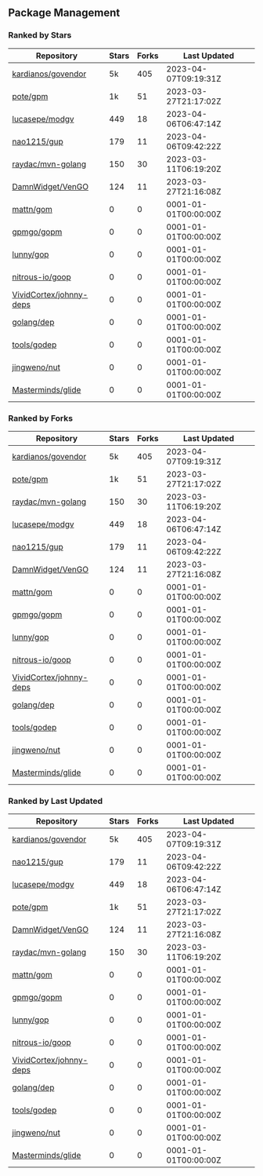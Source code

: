 ## Package Management

### Ranked by Stars

| Repository | Stars | Forks | Last Updated |
|------------|-------|-------|--------------|
| [kardianos/govendor](https://github.com/kardianos/govendor) | 5k | 405 | 2023-04-07T09:19:31Z |
| [pote/gpm](https://github.com/pote/gpm) | 1k | 51 | 2023-03-27T21:17:02Z |
| [lucasepe/modgv](https://github.com/lucasepe/modgv) | 449 | 18 | 2023-04-06T06:47:14Z |
| [nao1215/gup](https://github.com/nao1215/gup) | 179 | 11 | 2023-04-06T09:42:22Z |
| [raydac/mvn-golang](https://github.com/raydac/mvn-golang) | 150 | 30 | 2023-03-11T06:19:20Z |
| [DamnWidget/VenGO](https://github.com/DamnWidget/VenGO) | 124 | 11 | 2023-03-27T21:16:08Z |
| [mattn/gom](https://github.com/mattn/gom) | 0 | 0 | 0001-01-01T00:00:00Z |
| [gpmgo/gopm](https://github.com/gpmgo/gopm) | 0 | 0 | 0001-01-01T00:00:00Z |
| [lunny/gop](https://github.com/lunny/gop) | 0 | 0 | 0001-01-01T00:00:00Z |
| [nitrous-io/goop](https://github.com/nitrous-io/goop) | 0 | 0 | 0001-01-01T00:00:00Z |
| [VividCortex/johnny-deps](https://github.com/VividCortex/johnny-deps) | 0 | 0 | 0001-01-01T00:00:00Z |
| [golang/dep](https://github.com/golang/dep) | 0 | 0 | 0001-01-01T00:00:00Z |
| [tools/godep](https://github.com/tools/godep) | 0 | 0 | 0001-01-01T00:00:00Z |
| [jingweno/nut](https://github.com/jingweno/nut) | 0 | 0 | 0001-01-01T00:00:00Z |
| [Masterminds/glide](https://github.com/Masterminds/glide) | 0 | 0 | 0001-01-01T00:00:00Z |

### Ranked by Forks

| Repository | Stars | Forks | Last Updated |
|------------|-------|-------|--------------|
| [kardianos/govendor](https://github.com/kardianos/govendor) | 5k | 405 | 2023-04-07T09:19:31Z |
| [pote/gpm](https://github.com/pote/gpm) | 1k | 51 | 2023-03-27T21:17:02Z |
| [raydac/mvn-golang](https://github.com/raydac/mvn-golang) | 150 | 30 | 2023-03-11T06:19:20Z |
| [lucasepe/modgv](https://github.com/lucasepe/modgv) | 449 | 18 | 2023-04-06T06:47:14Z |
| [nao1215/gup](https://github.com/nao1215/gup) | 179 | 11 | 2023-04-06T09:42:22Z |
| [DamnWidget/VenGO](https://github.com/DamnWidget/VenGO) | 124 | 11 | 2023-03-27T21:16:08Z |
| [mattn/gom](https://github.com/mattn/gom) | 0 | 0 | 0001-01-01T00:00:00Z |
| [gpmgo/gopm](https://github.com/gpmgo/gopm) | 0 | 0 | 0001-01-01T00:00:00Z |
| [lunny/gop](https://github.com/lunny/gop) | 0 | 0 | 0001-01-01T00:00:00Z |
| [nitrous-io/goop](https://github.com/nitrous-io/goop) | 0 | 0 | 0001-01-01T00:00:00Z |
| [VividCortex/johnny-deps](https://github.com/VividCortex/johnny-deps) | 0 | 0 | 0001-01-01T00:00:00Z |
| [golang/dep](https://github.com/golang/dep) | 0 | 0 | 0001-01-01T00:00:00Z |
| [tools/godep](https://github.com/tools/godep) | 0 | 0 | 0001-01-01T00:00:00Z |
| [jingweno/nut](https://github.com/jingweno/nut) | 0 | 0 | 0001-01-01T00:00:00Z |
| [Masterminds/glide](https://github.com/Masterminds/glide) | 0 | 0 | 0001-01-01T00:00:00Z |

### Ranked by Last Updated

| Repository | Stars | Forks | Last Updated |
|------------|-------|-------|--------------|
| [kardianos/govendor](https://github.com/kardianos/govendor) | 5k | 405 | 2023-04-07T09:19:31Z |
| [nao1215/gup](https://github.com/nao1215/gup) | 179 | 11 | 2023-04-06T09:42:22Z |
| [lucasepe/modgv](https://github.com/lucasepe/modgv) | 449 | 18 | 2023-04-06T06:47:14Z |
| [pote/gpm](https://github.com/pote/gpm) | 1k | 51 | 2023-03-27T21:17:02Z |
| [DamnWidget/VenGO](https://github.com/DamnWidget/VenGO) | 124 | 11 | 2023-03-27T21:16:08Z |
| [raydac/mvn-golang](https://github.com/raydac/mvn-golang) | 150 | 30 | 2023-03-11T06:19:20Z |
| [mattn/gom](https://github.com/mattn/gom) | 0 | 0 | 0001-01-01T00:00:00Z |
| [gpmgo/gopm](https://github.com/gpmgo/gopm) | 0 | 0 | 0001-01-01T00:00:00Z |
| [lunny/gop](https://github.com/lunny/gop) | 0 | 0 | 0001-01-01T00:00:00Z |
| [nitrous-io/goop](https://github.com/nitrous-io/goop) | 0 | 0 | 0001-01-01T00:00:00Z |
| [VividCortex/johnny-deps](https://github.com/VividCortex/johnny-deps) | 0 | 0 | 0001-01-01T00:00:00Z |
| [golang/dep](https://github.com/golang/dep) | 0 | 0 | 0001-01-01T00:00:00Z |
| [tools/godep](https://github.com/tools/godep) | 0 | 0 | 0001-01-01T00:00:00Z |
| [jingweno/nut](https://github.com/jingweno/nut) | 0 | 0 | 0001-01-01T00:00:00Z |
| [Masterminds/glide](https://github.com/Masterminds/glide) | 0 | 0 | 0001-01-01T00:00:00Z |

